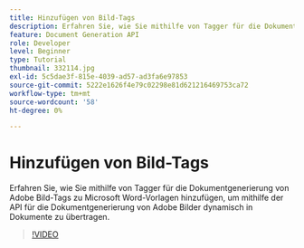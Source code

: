```yaml
---
title: Hinzufügen von Bild-Tags
description: Erfahren Sie, wie Sie mithilfe von Tagger für die Dokumentgenerierung von Adobe Bild-Tags zu Microsoft Word-Vorlagen hinzufügen, um mithilfe der API für die Dokumentgenerierung von Adobe Bilder dynamisch in Dokumente zu übertragen.
feature: Document Generation API
role: Developer
level: Beginner
type: Tutorial
thumbnail: 332114.jpg
exl-id: 5c5dae3f-815e-4039-ad57-ad3fa6e97853
source-git-commit: 5222e1626f4e79c02298e81d621216469753ca72
workflow-type: tm+mt
source-wordcount: '58'
ht-degree: 0%

---
```


# Hinzufügen von Bild-Tags

Erfahren Sie, wie Sie mithilfe von Tagger für die Dokumentgenerierung von Adobe Bild-Tags zu Microsoft Word-Vorlagen hinzufügen, um mithilfe der API für die Dokumentgenerierung von Adobe Bilder dynamisch in Dokumente zu übertragen.

>[!VIDEO](https://video.tv.adobe.com/v/332114?hidetitle=true)
